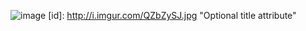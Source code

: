 ![image](file:////media/nooryes/WD500GAAKS/VMshare/project/Puzzle/out.jpg)
[id]: http://i.imgur.com/QZbZySJ.jpg "Optional title attribute"
